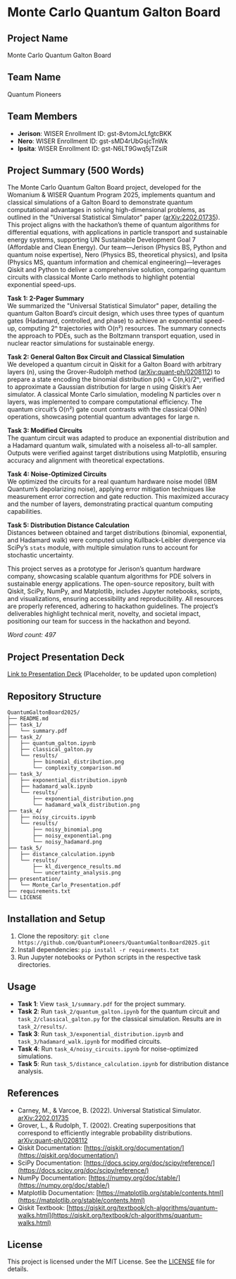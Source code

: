 # Monte Carlo Quantum Galton Board

## Project Name
Monte Carlo Quantum Galton Board

## Team Name
Quantum Pioneers

## Team Members
- **Jerison**: WISER Enrollment ID: gst-8vtomJcLfgtcBKK
- **Nero**: WISER Enrollment ID: gst-sMD4rUbGsjcTnWk
- **Ipsita**: WISER Enrollment ID: gst-N6LT9Gwq5jTZsiR

## Project Summary (500 Words)
The Monte Carlo Quantum Galton Board project, developed for the Womanium & WISER Quantum Program 2025, implements quantum and classical simulations of a Galton Board to demonstrate quantum computational advantages in solving high-dimensional problems, as outlined in the "Universal Statistical Simulator" paper ([arXiv:2202.01735](https://arxiv.org/abs/2202.01735)). This project aligns with the hackathon’s theme of quantum algorithms for differential equations, with applications in particle transport and sustainable energy systems, supporting UN Sustainable Development Goal 7 (Affordable and Clean Energy). Our team—Jerison (Physics BS, Python and quantum noise expertise), Nero (Physics BS, theoretical physics), and Ipsita (Physics MS, quantum information and chemical engineering)—leverages Qiskit and Python to deliver a comprehensive solution, comparing quantum circuits with classical Monte Carlo methods to highlight potential exponential speed-ups.

**Task 1: 2-Pager Summary**  
We summarized the "Universal Statistical Simulator" paper, detailing the quantum Galton Board’s circuit design, which uses three types of quantum gates (Hadamard, controlled, and phase) to achieve an exponential speed-up, computing 2ⁿ trajectories with O(n²) resources. The summary connects the approach to PDEs, such as the Boltzmann transport equation, used in nuclear reactor simulations for sustainable energy.

**Task 2: General Galton Box Circuit and Classical Simulation**  
We developed a quantum circuit in Qiskit for a Galton Board with arbitrary layers (n), using the Grover-Rudolph method ([arXiv:quant-ph/0208112](https://arxiv.org/abs/quant-ph/0208112)) to prepare a state encoding the binomial distribution p(k) = C(n,k)/2ⁿ, verified to approximate a Gaussian distribution for large n using Qiskit’s Aer simulator. A classical Monte Carlo simulation, modeling N particles over n layers, was implemented to compare computational efficiency. The quantum circuit’s O(n²) gate count contrasts with the classical O(Nn) operations, showcasing potential quantum advantages for large n.

**Task 3: Modified Circuits**  
The quantum circuit was adapted to produce an exponential distribution and a Hadamard quantum walk, simulated with a noiseless all-to-all sampler. Outputs were verified against target distributions using Matplotlib, ensuring accuracy and alignment with theoretical expectations.

**Task 4: Noise-Optimized Circuits**  
We optimized the circuits for a real quantum hardware noise model (IBM Quantum’s depolarizing noise), applying error mitigation techniques like measurement error correction and gate reduction. This maximized accuracy and the number of layers, demonstrating practical quantum computing capabilities.

**Task 5: Distribution Distance Calculation**  
Distances between obtained and target distributions (binomial, exponential, and Hadamard walk) were computed using Kullback-Leibler divergence via SciPy’s `stats` module, with multiple simulation runs to account for stochastic uncertainty.

This project serves as a prototype for Jerison’s quantum hardware company, showcasing scalable quantum algorithms for PDE solvers in sustainable energy applications. The open-source repository, built with Qiskit, SciPy, NumPy, and Matplotlib, includes Jupyter notebooks, scripts, and visualizations, ensuring accessibility and reproducibility. All resources are properly referenced, adhering to hackathon guidelines. The project’s deliverables highlight technical merit, novelty, and societal impact, positioning our team for success in the hackathon and beyond.

*Word count: 497*

## Project Presentation Deck
[Link to Presentation Deck](https://github.com/QuantumPioneers/QuantumGaltonBoard2025/blob/main/presentation/Monte_Carlo_Presentation.pdf) (Placeholder, to be updated upon completion)

## Repository Structure
```
QuantumGaltonBoard2025/
├── README.md
├── task_1/
│   └── summary.pdf
├── task_2/
│   ├── quantum_galton.ipynb
│   ├── classical_galton.py
│   └── results/
│       ├── binomial_distribution.png
│       └── complexity_comparison.md
├── task_3/
│   ├── exponential_distribution.ipynb
│   ├── hadamard_walk.ipynb
│   └── results/
│       ├── exponential_distribution.png
│       └── hadamard_walk_distribution.png
├── task_4/
│   ├── noisy_circuits.ipynb
│   └── results/
│       ├── noisy_binomial.png
│       ├── noisy_exponential.png
│       └── noisy_hadamard.png
├── task_5/
│   ├── distance_calculation.ipynb
│   └── results/
│       ├── kl_divergence_results.md
│       └── uncertainty_analysis.png
├── presentation/
│   └── Monte_Carlo_Presentation.pdf
├── requirements.txt
└── LICENSE
```

## Installation and Setup
1. Clone the repository: `git clone https://github.com/QuantumPioneers/QuantumGaltonBoard2025.git`
2. Install dependencies: `pip install -r requirements.txt`
3. Run Jupyter notebooks or Python scripts in the respective task directories.

## Usage
- **Task 1**: View `task_1/summary.pdf` for the project summary.
- **Task 2**: Run `task_2/quantum_galton.ipynb` for the quantum circuit and `task_2/classical_galton.py` for the classical simulation. Results are in `task_2/results/`.
- **Task 3**: Run `task_3/exponential_distribution.ipynb` and `task_3/hadamard_walk.ipynb` for modified circuits.
- **Task 4**: Run `task_4/noisy_circuits.ipynb` for noise-optimized simulations.
- **Task 5**: Run `task_5/distance_calculation.ipynb` for distribution distance analysis.

## References
- Carney, M., & Varcoe, B. (2022). Universal Statistical Simulator. [arXiv:2202.01735](https://arxiv.org/abs/2202.01735)
- Grover, L., & Rudolph, T. (2002). Creating superpositions that correspond to efficiently integrable probability distributions. [arXiv:quant-ph/0208112](https://arxiv.org/abs/quant-ph/0208112)
- Qiskit Documentation: [https://qiskit.org/documentation/](https://qiskit.org/documentation/)
- SciPy Documentation: [https://docs.scipy.org/doc/scipy/reference/](https://docs.scipy.org/doc/scipy/reference/)
- NumPy Documentation: [https://numpy.org/doc/stable/](https://numpy.org/doc/stable/)
- Matplotlib Documentation: [https://matplotlib.org/stable/contents.html](https://matplotlib.org/stable/contents.html)
- Qiskit Textbook: [https://qiskit.org/textbook/ch-algorithms/quantum-walks.html](https://qiskit.org/textbook/ch-algorithms/quantum-walks.html)

## License
This project is licensed under the MIT License. See the [LICENSE](LICENSE) file for details.
